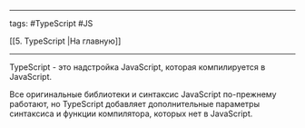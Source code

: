 ____

tags: #TypeScript #JS 

[[5. TypeScript |На главную]]

_____

TypeScript - это надстройка JavaScript, которая компилируется в JavaScript.

Все оригинальные библиотеки и синтаксис JavaScript по-прежнему работают, но TypeScript добавляет дополнительные параметры синтаксиса и функции компилятора, которых нет в JavaScript.